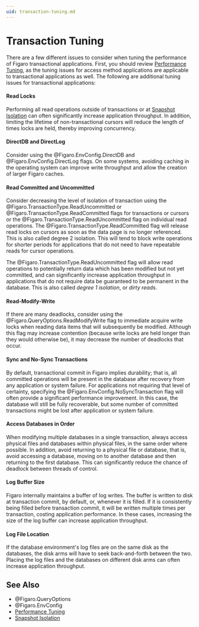 ```yaml
---
uid: transaction-tuning.md
---
```


# Transaction Tuning

There are a few different issues to consider when tuning the performance of Figaro transactional applications. First, you should review [Performance Tuning](xref:performance-tuning.md), as the tuning issues for access method applications are applicable to transactional applications as well. The following are additional tuning issues for transactional applications:

#### Read Locks

Performing all read operations outside of transactions or at [Snapshot Isolation](xref:snapshot-isolation.md) can often significantly increase application throughput. In addition, limiting the lifetime of non-transactional cursors will reduce the length of times locks are held, thereby improving concurrency.



#### DirectDB and DirectLog

Consider using the @Figaro.EnvConfig.DirectDB and @Figaro.EnvConfig.DirectLog flags. On some systems, avoiding caching in the operating system can improve write throughput and allow the creation of larger Figaro caches.



#### Read Committed and Uncommitted

Consider decreasing the level of isolation of transaction using the @Figaro.TransactionType.ReadUncommitted or @Figaro.TransactionType.ReadCommitted flags for transactions or cursors or the @Figaro.TransactionType.ReadUncommitted flag on individual read operations. The @Figaro.TransactionType.ReadCommitted flag will release read locks on cursors as soon as the data page is no longer referenced. This is also called degree 2 isolation. This will tend to block write operations for shorter periods for applications that do not need to have repeatable reads for cursor operations.


The @Figaro.TransactionType.ReadUncommitted flag will allow read operations to potentially return data which has been modified but not yet committed, and can significantly increase application throughput in applications that do not require data be guaranteed to be permanent in the database. This is also called _degree 1 isolation_, or _dirty reads_.



#### Read-Modify-Write

If there are many deadlocks, consider using the @Figaro.QueryOptions.ReadModifyWrite flag to immediate acquire write locks when reading data items that will subsequently be modified. Although this flag may increase contention (because write locks are held longer than they would otherwise be), it may decrease the number of deadlocks that occur.



#### Sync and No-Sync Transactions

By default, transactional commit in Figaro implies durability; that is, all committed operations will be present in the database after recovery from any application or system failure. For applications not requiring that level of certainty, specifying the @Figaro.EnvConfig.NoSyncTransaction flag will often provide a significant performance improvement. In this case, the database will still be fully recoverable, but some number of committed transactions might be lost after application or system failure.



#### Access Databases in Order

When modifying multiple databases in a single transaction, always access physical files and databases within physical files, in the same order where possible. In addition, avoid returning to a physical file or database, that is, avoid accessing a database, moving on to another database and then returning to the first database. This can significantly reduce the chance of deadlock between threads of control.



#### Log Buffer Size

Figaro internally maintains a buffer of log writes. The buffer is written to disk at transaction commit, by default, or, whenever it is filled. If it is consistently being filled before transaction commit, it will be written multiple times per transaction, costing application performance. In these cases, increasing the size of the log buffer can increase application throughput.

#### Log File Location

If the database environment's log files are on the same disk as the databases, the disk arms will have to seek back-and-forth between the two. Placing the log files and the databases on different disk arms can often increase application throughput.

## See Also

* @Figaro.QueryOptions
* @Figaro.EnvConfig
* [Performance Tuning](xref:performance-tuning.md)
* [Snapshot Isolation](xref:snapshot-isolation.md)